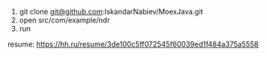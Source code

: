 1. git clone git@github.com:IskandarNabiev/MoexJava.git
2. open src/com/example/ndr
3. run



resume: https://hh.ru/resume/3de100c5ff072545f60039ed1f484a375a5558
